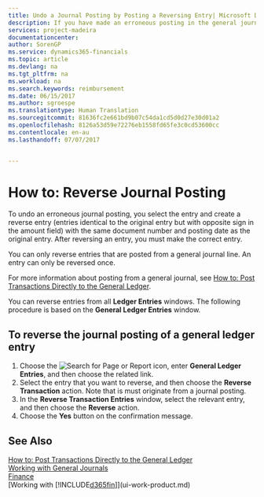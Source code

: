 ```yaml
---
title: Undo a Journal Posting by Posting a Reversing Entry| Microsoft Docs
description: If you have made an erroneous posting in the general journal, then you can use the Reverse Transaction function to undo the posting with a correct audit trail.
services: project-madeira
documentationcenter: 
author: SorenGP
ms.service: dynamics365-financials
ms.topic: article
ms.devlang: na
ms.tgt_pltfrm: na
ms.workload: na
ms.search.keywords: reimbursement
ms.date: 06/15/2017
ms.author: sgroespe
ms.translationtype: Human Translation
ms.sourcegitcommit: 81636fc2e661bd9b07c54da1cd5d0d27e30d01a2
ms.openlocfilehash: 8126a53d59e72276eb1558fd65fe3c0cd53600cc
ms.contentlocale: en-au
ms.lasthandoff: 07/07/2017


---
```

# <a name="how-to-reverse-journal-posting"></a>How to: Reverse Journal Posting
To undo an erroneous journal posting, you select the entry and create a reverse entry (entries identical to the original entry but with opposite sign in the amount field) with the same document number and posting date as the original entry. After reversing an entry, you must make the correct entry.

You can only reverse entries that are posted from a general journal line. An entry can only be reversed once.

For more information about posting from a general journal, see [How to: Post Transactions Directly to the General Ledger](finance-how-post-transactions-directly.md).

You can reverse entries from all **Ledger Entries** windows. The following procedure is based on the **General Ledger Entries** window.

## <a name="to-reverse-the-journal-posting-of-a-general-ledger-entry"></a>To reverse the journal posting of a general ledger entry
1. Choose the ![Search for Page or Report](media/ui-search/search_small.png "Search for Page or Report icon") icon, enter **General Ledger Entries**, and then choose the related link.
2. Select the entry that you want to reverse, and then choose the **Reverse Transaction** action. Note that is must originate from a journal posting.
3. In the **Reverse Transaction Entries** window, select the relevant entry, and then choose the **Reverse** action.
4. Choose the **Yes** button on the confirmation message.

## <a name="see-also"></a>See Also
[How to: Post Transactions Directly to the General Ledger](finance-how-post-transactions-directly.md)  
[Working with General Journals](ui-work-general-journals.md)  
[Finance](finance.md)  
[Working with [!INCLUDE[d365fin](includes/d365fin_md.md)]](ui-work-product.md)  

